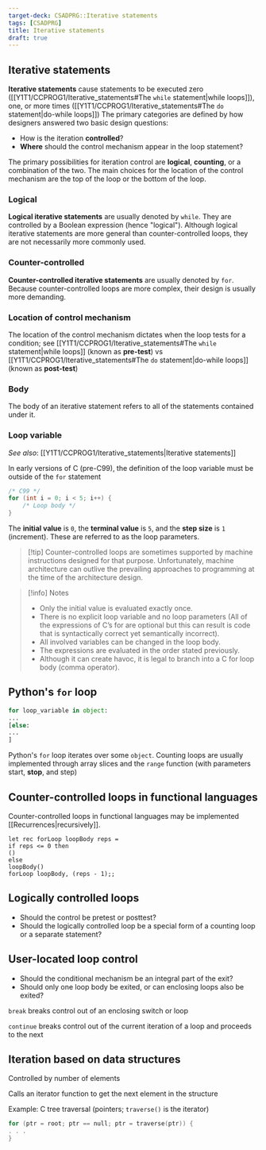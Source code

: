 ```yaml
---
target-deck: CSADPRG::Iterative statements
tags: [CSADPRG]
title: Iterative statements
draft: true
---
```


## Iterative statements

**Iterative statements** cause statements to be executed zero ([[Y1T1/CCPROG1/Iterative_statements#The `while` statement|while loops]]), one, or more times ([[Y1T1/CCPROG1/Iterative_statements#The `do` statement|do-while loops]]) The primary categories are defined by how designers answered two basic design questions:

- How is the iteration **controlled**?
- **Where** should the control mechanism appear in the loop statement?

The primary possibilities for iteration control are **logical**, **counting**, or a combination of the two. The main choices for the location of the control mechanism are the top of the loop or the bottom of the loop.

<!--ID: 1728275348069-->

### Logical

**Logical iterative statements** are usually denoted by `while`. They are controlled by a Boolean expression (hence "logical"). Although logical iterative statements are more general than counter-controlled loops, they are not necessarily more commonly used.
<!--ID: 1733291718494-->

### Counter-controlled

**Counter-controlled iterative statements** are usually denoted by `for`. Because counter-controlled loops are more complex, their design is usually more demanding.
<!--ID: 1728275348073-->

### Location of control mechanism

The location of the control mechanism dictates when the loop tests for a condition; see [[Y1T1/CCPROG1/Iterative_statements#The `while` statement|while loops]] (known as **pre-test**) vs [[Y1T1/CCPROG1/Iterative_statements#The `do` statement|do-while loops]] (known as **post-test**)

<!--ID: 1728275348080-->

### Body

The body of an iterative statement refers to all of the statements contained under it.

<!--ID: 1728275348084-->

### Loop variable

*See also*: [[Y1T1/CCPROG1/Iterative_statements|Iterative statements]]

In early versions of C (pre-C99), the definition of the loop variable must be outside of the `for` statement

```c
/* C99 */
for (int i = 0; i < 5; i++) {
    /* Loop body */
}
```

The **initial value** is `0`, the **terminal value** is `5`, and the **step size** is `1` (increment). These are referred to as the loop parameters.

>[!tip] Counter-controlled loops are sometimes supported by machine instructions designed for that purpose. Unfortunately, machine architecture can outlive the prevailing approaches to programming at the time of the architecture design.

>[!info] Notes
>- Only the initial value is evaluated exactly once.
>- There is no explicit loop variable and no loop parameters (All of the expressions of C’s for are optional but this can result is code that is syntactically correct yet semantically incorrect).
>- All involved variables can be changed in the loop body.
>- The expressions are evaluated in the order stated previously.
>- Although it can create havoc, it is legal to branch into a C for loop body (comma operator).

<!--ID: 1728275348088-->

## Python's `for` loop

```python
for loop_variable in object:
...
[else:
...
]
```

Python's `for` loop iterates over some `object`. Counting loops are usually implemented through array slices and the `range` function (with parameters start, **stop**, and step)

<!--ID: 1728275348095-->

## Counter-controlled loops in functional languages

Counter-controlled loops in functional languages may be implemented [[Recurrences|recursively]].

```f#
let rec forLoop loopBody reps =
if reps <= 0 then
()
else
loopBody()
forLoop loopBody, (reps - 1);;
```

<!--ID: 1728275348098-->

## Logically controlled loops

- Should the control be pretest or posttest?
- Should the logically controlled loop be a special form of a counting loop or a separate statement?
<!--ID: 1728275348102-->

## User-located loop control

- Should the conditional mechanism be an integral part of the exit?
- Should only one loop body be exited, or can enclosing loops also be exited?

`break` breaks control out of an enclosing switch or loop

`continue` breaks control out of the current iteration of a loop and proceeds to the next

<!--ID: 1728275348106-->

## Iteration based on data structures

Controlled by number of elements

Calls an iterator function to get the next element in the structure

Example: C tree traversal (pointers; `traverse()` is the iterator)

```c
for (ptr = root; ptr == null; ptr = traverse(ptr)) {
. . .
}
```

<!--ID: 1728275348111-->
